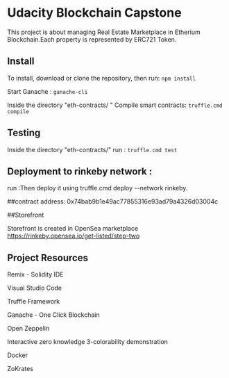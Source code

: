 # Udacity Blockchain Capstone

This project is about managing Real Estate Marketplace in Etherium Blockchain.Each property is represented by ERC721 Token. 

## Install

To install, download or clone the repository, then run: `npm install`

Start Ganache : `ganache-cli` 

 Inside the directory "eth-contracts/ " Compile smart contracts: `truffle.cmd compile`


## Testing
 Inside the directory "eth-contracts/"  run : `truffle.cmd test`


## Deployment to rinkeby network : 
run :Then deploy it using truffle.cmd deploy --network rinkeby.

##contract address: 
0x74bab9b1e49ac77855316e93ad79a4326d03004c

##Storefront

Storefront is created in OpenSea marketplace https://rinkeby.opensea.io/get-listed/step-two


## Project Resources

Remix - Solidity IDE

Visual Studio Code

Truffle Framework

Ganache - One Click Blockchain

Open Zeppelin

Interactive zero knowledge 3-colorability demonstration

Docker

ZoKrates
